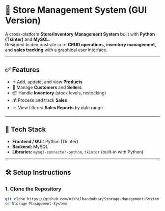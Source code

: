 # 🛒 Store Management System (GUI Version)

A cross-platform **Store/Inventory Management System** built with **Python (Tkinter)** and **MySQL**.  
Designed to demonstrate core **CRUD operations**, **inventory management**, and **sales tracking** with a graphical user interface.

---

## ✅ Features

- ➕ Add, update, and view **Products**
- 👥 Manage **Customers** and **Sellers**
- 📦 Handle **Inventory** (stock levels, restocking)
- 💰 Process and track **Sales**
- 📈 View filtered **Sales Reports** by date range

---

## 🧰 Tech Stack

- **Frontend / GUI:** Python (Tkinter)
- **Backend:** MySQL
- **Libraries:** `mysql-connector-python`, `tkinter` (built-in with Python)

---

## 🛠️ Setup Instructions

### 1. Clone the Repository

```bash
git clone https://github.com/nikhilbandodkar/Storage-Management-System.git
cd Storage-Management-System
